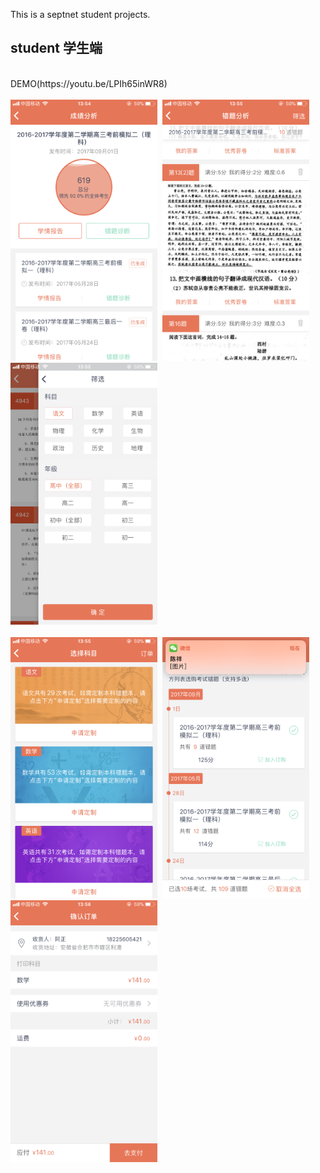 This is a septnet student projects.


## student 学生端
</br>
DEMO(https://youtu.be/LPIh65inWR8)
</br>
 
</br>
<img src="resources/d1.PNG" width="235"/>&nbsp;
<img src="resources/d2.PNG" width="235"/>&nbsp;
<img src="resources/d3.PNG" width="235"/>&nbsp;
</br>
</br>
<img src="resources/d4.PNG" width="235"/>&nbsp;
<img src="resources/d5.PNG" width="235"/>&nbsp;
<img src="resources/d6.PNG" width="235"/>&nbsp;
